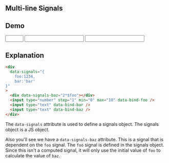 ## Multi-line Signals

## Demo

<div
    data-signals="{
        foo:1234,
        bar:'bar'
    }"
    data-signals-baz="2*$foo"
>
    <input
        id="a"
        type="number"
        step="1"
        min="0"
        max="10"
        data-bind-foo
        class="input input-bordered"
    />
    <input
        id="b"
        type="text"
        data-bind-bar
        class="input input-bordered"
    />
    <input
        id="c"
        type="text"
        data-bind-baz
        class="input input-bordered"
    />
</div>

## Explanation

```html
<div
  data-signals="{
    foo:1234,
    bar:'bar'
}"
>
  <div data-signals-baz="2*$foo"></div>
  <input type="number" step="1" min="0" max="10" data-bind-foo />
  <input type="text" data-bind-bar />
  <input type="text" data-bind-baz />
</div>
```

The `data-signals` attribute is used to define a signals object. The signals object is a JS object.

Also you'll see we have a `data-signals-baz` attribute. This is a signal that is dependent on the `foo` signal. The `foo` signal is defined in the signals object.  Since this isn't a computed signal, it will only use the initial value of `foo` to calculate the value of `baz`.
